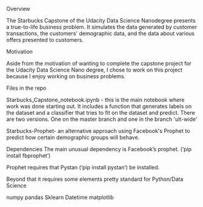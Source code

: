 ﻿Overview


The Starbucks Capstone of the Udacity Data Science Nanodegree presents a true-to-life business problem. It simulates the data generated by customer transactions, the customers' demographic data, and the data about various offers presented to customers.


Motivation


Aside from the motivation of wanting to complete the capstone project for the Udacity Data Science Nano degree, I chose to work on this project because I enjoy working on business problems.

Files in the repo

Starbucks_Capstone_notebook.ipynb - this is the main notebook where work was done starting out. It includes a function that generates labels on the dataset and a classifier that tries to fit on the dataset and predict.  There are two versions. One on the master branch and one in the branch 'ult-wide'

Starbucks-Prophet- an alternative approach using Facebook's Prophet to predict how certain demographic groups will behave.

Dependencies
The main unusual dependency is Facebook’s prophet. (‘pip install fbprophet’)


Prophet requires that Pystan (‘pip install pystan’) be installed.


Beyond that it requires some elements pretty standard for Python/Data Science


numpy
pandas
Sklearn
Datetime
matplotlib
